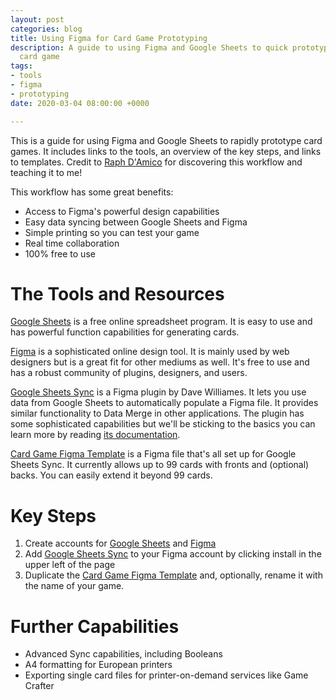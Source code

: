 ```yaml
---
layout: post
categories: blog
title: Using Figma for Card Game Prototyping
description: A guide to using Figma and Google Sheets to quick prototype a printable
  card game
tags:
- tools
- figma
- prototyping
date: 2020-03-04 08:00:00 +0000

---
```

This is a guide for using Figma and Google Sheets to rapidly prototype card games. It includes links to the tools, an overview of the key steps, and links to templates. Credit to [Raph D'Amico](https://laughingkaiju.com/ "Raph D'Amico") for discovering this workflow and teaching it to me!

This workflow has some great benefits:

* Access to Figma's powerful design capabilities
* Easy data syncing between Google Sheets and Figma
* Simple printing so you can test your game
* Real time collaboration
* 100% free to use

# The Tools and Resources

[Google Sheets](https://www.google.com/sheets/about/ "Google Sheets") is a free online spreadsheet program. It is easy to use and has powerful function capabilities for generating cards.

[Figma](https://www.figma.com/ "Figma") is a sophisticated online design tool. It is mainly used by web designers but is a great fit for other mediums as well. It's free to use and has a robust community of plugins, designers, and users.

[Google Sheets Sync](https://www.figma.com/community/plugin/735770583268406934/Google-Sheets-Sync "Google Sheets Sync") is a Figma plugin by Dave Williames. It lets you use data from Google Sheets to automatically populate a Figma file. It provides similar functionality to Data Merge in other applications. The plugin has some sophisticated capabilities but we'll be sticking to the basics you can learn more by reading [its documentation](https://www.figma.com/proto/VtXf9HikcehWB7FJrJmApl "Google Sheets Sync Documentation").

[Card Game Figma Template](https://www.figma.com/file/ftN7ORtGVAHgyzjNDO2kAJ/Card-Game-Template?node-id=0%3A1 "Card Game Figma Template") is a Figma file that's all set up for Google Sheets Sync. It currently allows up to 99 cards with fronts and (optional) backs. You can easily extend it beyond 99 cards.

# Key Steps

1. Create accounts for [Google Sheets](https://www.google.com/sheets/about/ "Google Sheets") and [Figma](https://www.figma.com/ "Figma")
2. Add [Google Sheets Sync](https://www.figma.com/community/plugin/735770583268406934/Google-Sheets-Sync "Google Sheets Sync") to your Figma account by clicking install in the upper left of the page
3. Duplicate the [Card Game Figma Template](https://www.figma.com/file/ftN7ORtGVAHgyzjNDO2kAJ/Card-Game-Template?node-id=0%3A1 "Card Game Figma Template") and, optionally, rename it with the name of your game.

# Further Capabilities

* Advanced Sync capabilities, including Booleans
* A4 formatting for European printers
* Exporting single card files for printer-on-demand services like Game Crafter